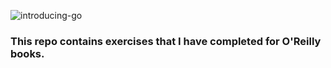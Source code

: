 ![introducing-go](https://gist.githubusercontent.com/kenneth-sjorup/a24460fe70e28b186252b313073b6276/raw/129b0d90d2a35e5406b9c2e729bf5b4d5539dcf7/OReilly_logo_rgb.png)

### This repo contains exercises that I have completed for O'Reilly books.
